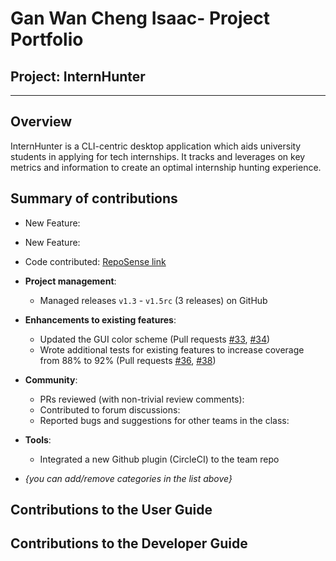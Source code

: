 # Gan Wan Cheng Isaac- Project Portfolio

## Project: InternHunter

---

## Overview

InternHunter is a CLI-centric desktop application which aids university students in applying for tech internships.
It tracks and leverages on key metrics and information to create an optimal internship hunting experience.

## Summary of contributions

* New Feature: 

* New Feature:

* Code contributed: [RepoSense link]()

* **Project management**:
  * Managed releases `v1.3` - `v1.5rc` (3 releases) on GitHub

* **Enhancements to existing features**:
  * Updated the GUI color scheme (Pull requests [\#33](), [\#34]())
  * Wrote additional tests for existing features to increase coverage from 88% to 92% (Pull requests [\#36](), [\#38]())

* **Community**:
  * PRs reviewed (with non-trivial review comments):
  * Contributed to forum discussions:
  * Reported bugs and suggestions for other teams in the class:

* **Tools**:
  * Integrated a new Github plugin (CircleCI) to the team repo

* _{you can add/remove categories in the list above}_

## Contributions to the User Guide

    
## Contributions to the Developer Guide
